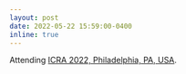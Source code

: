 ```yaml
---
layout: post
date: 2022-05-22 15:59:00-0400
inline: true
---
```


Attending <a href="https://www.icra2022.org/">ICRA 2022, Philadelphia, PA, USA</a>.